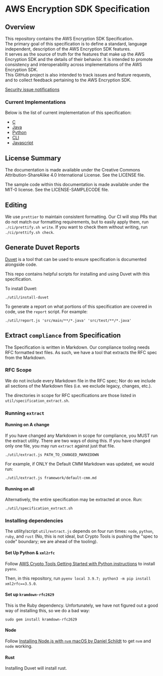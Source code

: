 [//]: # "Copyright Amazon.com Inc. or its affiliates. All Rights Reserved."
[//]: # "SPDX-License-Identifier: CC-BY-SA-4.0"

# AWS Encryption SDK Specification

## Overview

This repository contains the AWS Encryption SDK Specification.  
The primary goal of this specification is to define a standard,
language independent, description of the AWS Encryption SDK features.  
It serves as the source of truth for the features that make up the AWS Encryption SDK
and the details of their behavior.
It is intended to promote consistency and interoperability
across implementations of the AWS Encryption SDK.  
This GitHub project is also intended to track issues and feature requests,
and to collect feedback pertaining to the AWS Encryption SDK.

[Security issue notifications](./CONTRIBUTING.md#security-issue-notifications)

### Current Implementations

Below is the list of current implementation of this specification:

- [C](https://github.com/aws/aws-encryption-sdk-c)
- [Java](https://github.com/aws/aws-encryption-sdk-java)
- [Python](https://github.com/aws/aws-encryption-sdk-python)
- [CLI](https://github.com/aws/aws-encryption-sdk-cli)
- [Javascript](https://github.com/awslabs/aws-encryption-sdk-javascript)

## License Summary

The documentation is made available under the Creative Commons Attribution-ShareAlike 4.0 International License. See the LICENSE file.

The sample code within this documentation is made available under the MIT-0 license. See the LICENSE-SAMPLECODE file.

## Editing

We use `prettier` to maintain consistent formatting.
Our CI will stop PRs that do not match our formatting requirements,
but to easily apply them,
run `./ci/prettify.sh write`.
If you want to check them without writing,
run `./ci/prettify.sh check`.

## Generate Duvet Reports

[Duvet](https://github.com/awslabs/duvet) is a tool that can be used to ensure specification is documented alongside code.

This repo contains helpful scripts for installing and using Duvet with this specification.

To install Duvet:

```
./util/install-duvet
```

To generate a report on what portions of this specification are covered in code, use the `report` script.
For example:

```
./util/report.js 'src/main/**/*.java' 'src/test/**/*.java'
```

## Extract `compliance` from Specification

The Specification is written in Markdown.
Our compliance tooling needs RFC formatted text files.
As such, we have a tool that extracts the RFC spec from the Markdown.

### RFC Scope

We do not include every Markdown file in the RFC spec;
Nor do we include all sections of the Markdown files
(i.e. we exclude legacy, changes, etc.).

The directories in scope for RFC specifications are those listed
in `util/specification_extract.sh`.

### Running `extract`

#### Running on A change

If you have changed any Markdown in scope for compliance, you MUST run the extract utility.
There are two ways of doing this. If you have changed only one file, you may run `extract` against just that file.

```
./util/extract.js PATH_TO_CHANGED_MARKEDOWN
```

For example, if ONLY the Default CMM Markdown was updated, we would run:

```
./util/extract.js framework/default-cmm.md
```

#### Running on all

Alternatively, the entire specification may be extracted at once. Run:

```
./util/specification_extract.sh
```

### Installing dependencies

The utility/script `util/extract.js` depends on four run
times: `node`, `python`, `ruby`, and `rust`
(No, this is not ideal, but Crypto Tools is pushing the "spec to code" boundary;
we are ahead of the tooling).

#### Set Up Python & `xml2rfc`

Follow [AWS Crypto Tools Getting Started with Python instructions](https://github.com/aws/crypto-tools/blob/master/getting-started/python/README.md#local-development-setup) to install `pyenv`.

Then, in this repository, run `pyenv local 3.9.7; python3 -m pip install xml2rfc==3.5.0`.

#### Set up `kramdown-rfc2629`

This is the Ruby dependency. Unfortunately, we have not figured out
a good way of installing this, so we do a bad way:

```
sudo gem install kramdown-rfc2629
```

#### Node

Follow
[Installing Node.js with `nvm` macOS by Daniel Schildt](https://gist.github.com/d2s/372b5943bce17b964a79)
to get `nvm` and `node` working.

#### Rust

Installing Duvet will install rust.
